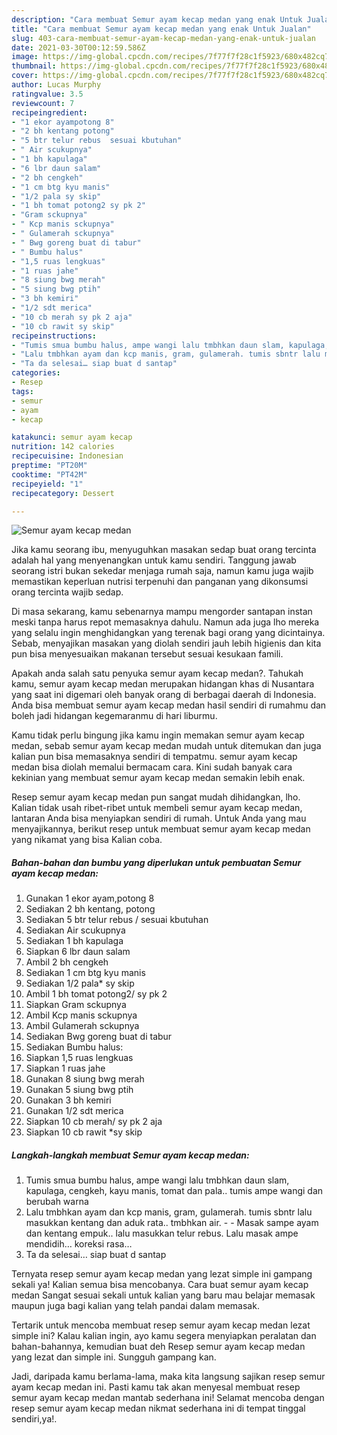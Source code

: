 ```yaml
---
description: "Cara membuat Semur ayam kecap medan yang enak Untuk Jualan"
title: "Cara membuat Semur ayam kecap medan yang enak Untuk Jualan"
slug: 403-cara-membuat-semur-ayam-kecap-medan-yang-enak-untuk-jualan
date: 2021-03-30T00:12:59.586Z
image: https://img-global.cpcdn.com/recipes/7f77f7f28c1f5923/680x482cq70/semur-ayam-kecap-medan-foto-resep-utama.jpg
thumbnail: https://img-global.cpcdn.com/recipes/7f77f7f28c1f5923/680x482cq70/semur-ayam-kecap-medan-foto-resep-utama.jpg
cover: https://img-global.cpcdn.com/recipes/7f77f7f28c1f5923/680x482cq70/semur-ayam-kecap-medan-foto-resep-utama.jpg
author: Lucas Murphy
ratingvalue: 3.5
reviewcount: 7
recipeingredient:
- "1 ekor ayampotong 8"
- "2 bh kentang potong"
- "5 btr telur rebus  sesuai kbutuhan"
- " Air scukupnya"
- "1 bh kapulaga"
- "6 lbr daun salam"
- "2 bh cengkeh"
- "1 cm btg kyu manis"
- "1/2 pala sy skip"
- "1 bh tomat potong2 sy pk 2"
- "Gram sckupnya"
- " Kcp manis sckupnya"
- " Gulamerah sckupnya"
- " Bwg goreng buat di tabur"
- " Bumbu halus"
- "1,5 ruas lengkuas"
- "1 ruas jahe"
- "8 siung bwg merah"
- "5 siung bwg ptih"
- "3 bh kemiri"
- "1/2 sdt merica"
- "10 cb merah sy pk 2 aja"
- "10 cb rawit sy skip"
recipeinstructions:
- "Tumis smua bumbu halus, ampe wangi lalu tmbhkan daun slam, kapulaga, cengkeh, kayu manis, tomat dan pala.. tumis ampe wangi dan berubah warna"
- "Lalu tmbhkan ayam dan kcp manis, gram, gulamerah. tumis sbntr lalu masukkan kentang dan aduk rata.. tmbhkan air.   Masak sampe ayam dan kentang empuk.. lalu masukkan telur rebus. Lalu masak ampe mendidih… koreksi rasa…"
- "Ta da selesai… siap buat d santap"
categories:
- Resep
tags:
- semur
- ayam
- kecap

katakunci: semur ayam kecap 
nutrition: 142 calories
recipecuisine: Indonesian
preptime: "PT20M"
cooktime: "PT42M"
recipeyield: "1"
recipecategory: Dessert

---
```



![Semur ayam kecap medan](https://img-global.cpcdn.com/recipes/7f77f7f28c1f5923/680x482cq70/semur-ayam-kecap-medan-foto-resep-utama.jpg)

Jika kamu seorang ibu, menyuguhkan masakan sedap buat orang tercinta adalah hal yang menyenangkan untuk kamu sendiri. Tanggung jawab seorang istri bukan sekedar menjaga rumah saja, namun kamu juga wajib memastikan keperluan nutrisi terpenuhi dan panganan yang dikonsumsi orang tercinta wajib sedap.

Di masa  sekarang, kamu sebenarnya mampu mengorder santapan instan meski tanpa harus repot memasaknya dahulu. Namun ada juga lho mereka yang selalu ingin menghidangkan yang terenak bagi orang yang dicintainya. Sebab, menyajikan masakan yang diolah sendiri jauh lebih higienis dan kita pun bisa menyesuaikan makanan tersebut sesuai kesukaan famili. 



Apakah anda salah satu penyuka semur ayam kecap medan?. Tahukah kamu, semur ayam kecap medan merupakan hidangan khas di Nusantara yang saat ini digemari oleh banyak orang di berbagai daerah di Indonesia. Anda bisa membuat semur ayam kecap medan hasil sendiri di rumahmu dan boleh jadi hidangan kegemaranmu di hari liburmu.

Kamu tidak perlu bingung jika kamu ingin memakan semur ayam kecap medan, sebab semur ayam kecap medan mudah untuk ditemukan dan juga kalian pun bisa memasaknya sendiri di tempatmu. semur ayam kecap medan bisa diolah memalui bermacam cara. Kini sudah banyak cara kekinian yang membuat semur ayam kecap medan semakin lebih enak.

Resep semur ayam kecap medan pun sangat mudah dihidangkan, lho. Kalian tidak usah ribet-ribet untuk membeli semur ayam kecap medan, lantaran Anda bisa menyiapkan sendiri di rumah. Untuk Anda yang mau menyajikannya, berikut resep untuk membuat semur ayam kecap medan yang nikamat yang bisa Kalian coba.

<!--inarticleads1-->

##### Bahan-bahan dan bumbu yang diperlukan untuk pembuatan Semur ayam kecap medan:

1. Gunakan 1 ekor ayam,potong 8
1. Sediakan 2 bh kentang, potong
1. Sediakan 5 btr telur rebus / sesuai kbutuhan
1. Sediakan  Air scukupnya
1. Sediakan 1 bh kapulaga
1. Siapkan 6 lbr daun salam
1. Ambil 2 bh cengkeh
1. Sediakan 1 cm btg kyu manis
1. Sediakan 1/2 pala* sy skip
1. Ambil 1 bh tomat potong2/ sy pk 2
1. Siapkan Gram sckupnya
1. Ambil  Kcp manis sckupnya
1. Ambil  Gulamerah sckupnya
1. Sediakan  Bwg goreng buat di tabur
1. Sediakan  Bumbu halus:
1. Siapkan 1,5 ruas lengkuas
1. Siapkan 1 ruas jahe
1. Gunakan 8 siung bwg merah
1. Gunakan 5 siung bwg ptih
1. Gunakan 3 bh kemiri
1. Gunakan 1/2 sdt merica
1. Siapkan 10 cb merah/ sy pk 2 aja
1. Siapkan 10 cb rawit *sy skip




<!--inarticleads2-->

##### Langkah-langkah membuat Semur ayam kecap medan:

1. Tumis smua bumbu halus, ampe wangi lalu tmbhkan daun slam, kapulaga, cengkeh, kayu manis, tomat dan pala.. tumis ampe wangi dan berubah warna
1. Lalu tmbhkan ayam dan kcp manis, gram, gulamerah. tumis sbntr lalu masukkan kentang dan aduk rata.. tmbhkan air.  -  - Masak sampe ayam dan kentang empuk.. lalu masukkan telur rebus. Lalu masak ampe mendidih… koreksi rasa…
1. Ta da selesai… siap buat d santap




Ternyata resep semur ayam kecap medan yang lezat simple ini gampang sekali ya! Kalian semua bisa mencobanya. Cara buat semur ayam kecap medan Sangat sesuai sekali untuk kalian yang baru mau belajar memasak maupun juga bagi kalian yang telah pandai dalam memasak.

Tertarik untuk mencoba membuat resep semur ayam kecap medan lezat simple ini? Kalau kalian ingin, ayo kamu segera menyiapkan peralatan dan bahan-bahannya, kemudian buat deh Resep semur ayam kecap medan yang lezat dan simple ini. Sungguh gampang kan. 

Jadi, daripada kamu berlama-lama, maka kita langsung sajikan resep semur ayam kecap medan ini. Pasti kamu tak akan menyesal membuat resep semur ayam kecap medan mantab sederhana ini! Selamat mencoba dengan resep semur ayam kecap medan nikmat sederhana ini di tempat tinggal sendiri,ya!.

